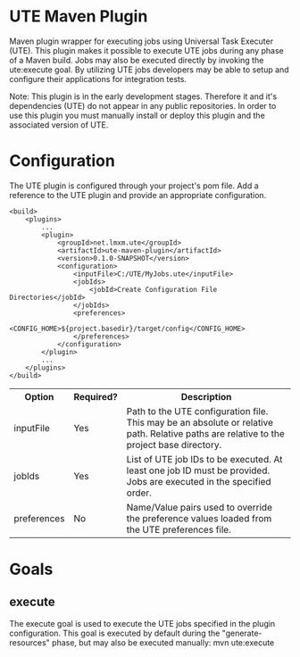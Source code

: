 UTE Maven Plugin
================

Maven plugin wrapper for executing jobs using Universal Task Executer (UTE). This plugin makes it possible to execute
UTE jobs during any phase of a Maven build. Jobs may also be executed directly by invoking the ute:execute goal. By
utilizing UTE jobs developers may be able to setup and configure their applications for integration tests.

Note: This plugin is in the early development stages. Therefore it and it's dependencies (UTE) do not appear in any
public repositories. In order to use this plugin you must manually install or deploy this plugin and the associated
version of UTE.

Configuration
=============
The UTE plugin is configured through your project's pom file. Add a reference to the UTE plugin and provide an
appropriate configuration.

    <build>
        <plugins>
            ...
            <plugin>
                <groupId>net.lmxm.ute</groupId>
                <artifactId>ute-maven-plugin</artifactId>
                <version>0.1.0-SNAPSHOT</version>
                <configuration>
                    <inputFile>C:/UTE/MyJobs.ute</inputFile>
                    <jobIds>
                        <jobId>Create Configuration File Directories</jobId>
                    </jobIds>
                    <preferences>
                        <CONFIG_HOME>${project.basedir}/target/config</CONFIG_HOME>
                    </preferences>
                </configuration>
            </plugin>
            ...
        </plugins>
    </build>

<table>
<tr>
    <th>Option</th>
    <th>Required?</th>
    <th>Description</th>
</tr>
<tr>
    <td>inputFile</td>
    <td>Yes</td>
    <td>Path to the UTE configuration file. This may be an absolute or relative path. Relative paths are relative to the project base directory.</td>
</tr>
<tr>
    <td>jobIds</td>
    <td>Yes</td>
    <td>List of UTE job IDs to be executed. At least one job ID must be provided. Jobs are executed in the specified order.</td>
</tr>
<tr>
    <td>preferences</td>
    <td>No</td>
    <td>Name/Value pairs used to override the preference values loaded from the UTE preferences file.
</table>

Goals
=====

execute
-------

The execute goal is used to execute the UTE jobs specified in the plugin configuration. This goal is executed by
default during the "generate-resources" phase, but may also be executed manually: mvn ute:execute